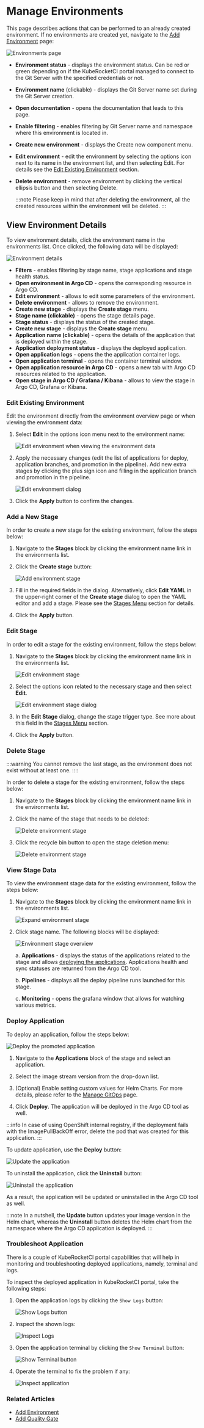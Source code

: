 # Manage Environments

This page describes actions that can be performed to an already created environment. If no environments are created yet, navigate to the [Add Environment](add-cd-pipeline.md) page:

  ![Environments page](../assets/user-guide/edp-portal-cd-pipeline-page.png "Environments page")

* **Environment status** - displays the environment status. Can be red or green depending on if the KubeRocketCI portal managed to connect to the Git Server with the specified credentials or not.
* **Environment name** (clickable) - displays the Git Server name set during the Git Server creation.
* **Open documentation** - opens the documentation that leads to this page.
* **Enable filtering** - enables filtering by Git Server name and namespace where this environment is located in.
* **Create new environment** - displays the Create new component menu.
* **Edit environment** - edit the environment by selecting the options icon next to its name in the environment list, and then selecting Edit. For details see the [Edit Existing Environment](#edit-existing-environment) section.
* **Delete environment** - remove environment by clicking the vertical ellipsis button and then selecting Delete.

  :::note
    Please keep in mind that after deleting the environment, all the created resources within the environment will be deleted.
  :::

## View Environment Details

To view environment details, click the environment name in the environments list. Once clicked, the following data will be displayed:

  ![Environment details](../assets/user-guide/edp-portal-cd-pipeline-overview.png "Environment details")

* **Filters** - enables filtering by stage name, stage applications and stage health status.
* **Open environment in Argo CD** - opens the corresponding resource in Argo CD.
* **Edit environment** - allows to edit some parameters of the environment.
* **Delete environment** - allows to remove the environment.
* **Create new stage** - displays the **Create stage** menu.
* **Stage name (clickable)** - opens the stage details page.
* **Stage status** - displays the status of the created stage.
* **Create new stage** - displays the **Create stage** menu.
* **Application name (clickable)** - opens the details of the application that is deployed within the stage.
* **Application deployment status** - displays the deployed application.
* **Open application logs** - opens the the application container logs.
* **Open application terminal** - opens the container terminal window.
* **Open application resource in Argo CD** - opens a new tab with Argo CD resources related to the application.
* **Open stage in Argo CD / Grafana / Kibana** - allows to view the stage in Argo CD, Grafana or Kibana.

### Edit Existing Environment<a name="edit-existing-environment"></a>

Edit the environment directly from the environment overview page or when viewing the environment data:

1. Select **Edit** in the options icon menu next to the environment name:

    ![Edit environment when viewing the environment data](../assets/user-guide/edp-portal-edit-cd-pipeline-1.png "Edit environment when viewing the environment data")

2. Apply the necessary changes (edit the list of applications for deploy, application branches, and promotion in the pipeline). Add new extra stages by clicking the plus sign icon and filling in the application branch and promotion in the pipeline.

    ![Edit environment dialog](../assets/user-guide/edp-portal-edit-cd-pipeline-page.png "Edit environment dialog")

3. Click the **Apply** button to confirm the changes.

### Add a New Stage

In order to create a new stage for the existing environment, follow the steps below:

1. Navigate to the **Stages** block by clicking the environment name link in the environments list.

2. Click the **Create stage** button:

    ![Add environment stage](../assets/user-guide/edp-portal-add-cd-pipeline-stage.png "Add environment stage")

3. Fill in the required fields in the dialog. Alternatively, click **Edit YAML** in the upper-right corner of the **Create stage** dialog to open the YAML editor and add a stage. Please see the [Stages Menu](../user-guide/add-cd-pipeline.md) section for details.

4. Click the **Apply** button.

### Edit Stage

In order to edit a stage for the existing environment, follow the steps below:

1. Navigate to the **Stages** block by clicking the environment name link in the environments list.

    ![Edit environment stage](../assets/user-guide/edp-portal-edit-cd-pipeline-stage.png "Edit environment stage")

2. Select the options icon related to the necessary stage and then select **Edit**.

    ![Edit environment stage dialog](../assets/user-guide/edp-portal-edit-cd-pipeline-stage-dialog.png "Edit environment stage dialog")

3. In the **Edit Stage** dialog, change the stage trigger type. See more about this field in the [Stages Menu](#edit-stage) section.

4. Click the **Apply** button.

### Delete Stage

:::warning
  You cannot remove the last stage, as the environment does not exist without at least one.
::::

In order to delete a stage for the existing environment, follow the steps below:

1. Navigate to the **Stages** block by clicking the environment name link in the environments list.

2. Click the name of the stage that needs to be deleted:

    ![Delete environment stage](../assets/user-guide/enter_stage.png "Delete environment stage")

3. Click the recycle bin button to open the stage deletion menu:

    ![Delete environment stage](../assets/user-guide/edp-portal-delete-cd-pipeline-stage.png "Delete environment stage")

### View Stage Data

To view the environment stage data for the existing environment, follow the steps below:

1. Navigate to the **Stages** block by clicking the environment name link in the environments list.

    ![Expand environment stage](../assets/user-guide/edp-portal-expand-stage.png "Expand environment stage")

2. Click stage name. The following blocks will be displayed:

    ![Environment stage overview](../assets/user-guide/edp-portal-stage-overview.png "Environment stage overview")

    a. **Applications** - displays the status of the applications related to the stage and allows [deploying the applications](#deploy-application). Applications health and sync statuses are returned from the Argo CD tool.

    b. **Pipelines** - displays all the deploy pipeline runs launched for this stage.

    c. **Monitoring** - opens the grafana window that allows for watching various metrics.

### Deploy Application

To deploy an application, follow the steps below:

![Deploy the promoted application](../assets/user-guide/edp-portal-deploy-application.png "Deploy the promoted application")

1. Navigate to the **Applications** block of the stage and select an application.

2. Select the image stream version from the drop-down list.

3. (Optional) Enable setting custom values for Helm Charts. For more details, please refer to the [Manage GitOps](gitops.md) page.

4. Click **Deploy**. The application will be deployed in the Argo CD tool as well.

  :::info
    In case of using OpenShift internal registry, if the deployment fails with the ImagePullBackOff error, delete the pod that was created for this application.
  :::

To update application, use the **Deploy** button:

![Update the application](../assets/user-guide/edp-portal-update-application.png "Update the application")

To uninstall the application, click the **Uninstall** button:

![Uninstall the application](../assets/user-guide/edp-portal-uninstall-application.png "Uninstall the application")

As a result, the application will be updated or uninstalled in the Argo CD tool as well.

:::note
  In a nutshell, the **Update** button updates your image version in the Helm chart, whereas the **Uninstall** button deletes the Helm chart from the namespace where the Argo CD application is deployed.
:::

### Troubleshoot Application

There is a couple of KubeRocketCI portal capabilities that will help in monitoring and troubleshooting deployed applications, namely, terminal and logs.

To inspect the deployed application in KubeRocketCI portal, take the following steps:

1. Open the application logs by clicking the `Show Logs` button:

    ![Show Logs button](../assets/user-guide/show_logs_button.png "Show Logs button")

2. Inspect the shown logs:

    ![Inspect Logs](../assets/user-guide/application_logs.png "Inspect Logs")

3. Open the application terminal by clicking the `Show Terminal` button:

    ![Show Terminal button](../assets/user-guide/show_terminal_button.png "Show Terminal button")

4. Operate the terminal to fix the problem if any:

    ![Inspect application](../assets/user-guide/application_terminal.png "Inspect application")

### Related Articles

* [Add Environment](add-cd-pipeline.md)
* [Add Quality Gate](../user-guide/add-quality-gate.md)
